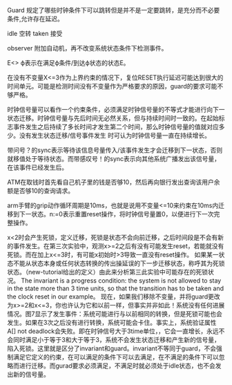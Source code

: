 Guard 规定了哪些时钟条件下可以跳转但是并不是一定要跳转，是充分而不必要条件,允许存在延迟。

idle 空转  taken 接受 

observer 附加自动机，再不改变系统状态条件下检测事件。

E<> ϕ表示在满足ϕ条件/到达ϕ状态的状态E。

在没有不变量X<=3作为上界约束的情况下，复位RESET执行延迟可能达到很大的时间单元。可能是检测时间没有不变量作为严格要求的原因，guard的要求可能不够严格。

时钟信号量可以看作一个约束条件，必须满足时钟信号量的不等式才能进行向下一状态迁移。时钟信号量与先后时间无必然关系，但与持续时间时一致的。在起始标志事件发生之后持续了多长时间才发生第二个时间，那么时钟信号量的值就对应多少。没有发生状态迁移/信号事件发生 时可认为时钟信号量一直在持续增长。

带问号？的sync表示等待该信息号量传入/该事件发生才会迁移到下一状态，否则就移值处于等待状态。而带感叹号！的sync表示向其他系统广播发出该信号量，在该事件已经发生后。

ATM在取钱时首先看自己机子里的钱是否够10，然后再向银行发出查询该用户余额是否够10的查询请求。

arm手臂的grip动作循环周期是10ms，也就是说用不变量<=10来约束在10ms内迁移到下一状态。n:=0表示重置reset操作，将时钟信号量置0，以便进行下一次完整操作。

x<2时会产生死锁，定义迁移，死锁是状态不会向前迁移，之后时间段是不会有新的事件发生。在第三次实验中，观测x>=2之后有没有可能发生reset，若能就没有死锁。而在加上x<=3时，有可能x初始时>3导致一直没有reset操作。
如果某一状态不能从状态本身或任何状态转换的传出操延误的下一步迁移状态，称呼其为死锁状态。（new-tutorial给出的定义）由此来分析第三此实验中可能存在的死锁状况。
 The invariant is a progress condition: the system is not allowed to stay in the state more than 3 time units, so that the transition has to be taken and the clock reset in our example。
 现在，如果我们移除不变量，并将guard更改为x>=2和x<=3，你也许认为它和以前一样，但事实并非如此！系统没有任何进展情况。图7显示了发生事件：系统可能进行与以前相同的转换，但是死锁可能也会发生。如果在3次之后没有进行转换，系统可能会卡住。事实上，系统验证属性A[] not deadlock会失败。即在时钟信号大于3time单位，，它会一直增长，永远不会同时满足小于等于3和大于等于3，系统不会发生状态迁移和产生新的信号量，陷入死锁。这里就是区分了invariant和guard。invariant不等同于guard，不会强制满足它定义的约束，在可以满足的条件下可以去满足，在不满足的条件下可以忽略而进行迁移。而gurad要求必须满足，不满足时就必须处于idle状态，也不会发出新的信号量。
